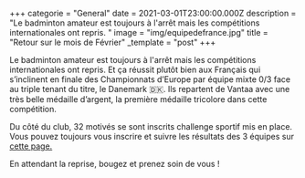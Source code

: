 +++
categorie = "General"
date = 2021-03-01T23:00:00.000Z
description = "Le badminton amateur est toujours à l'arrêt mais les compétitions internationales ont repris. "
image = "img/equipedefrance.jpg"
title = "Retour sur le mois de Février"
_template = "post"
+++

Le badminton amateur est toujours à l'arrêt mais les compétitions internationales ont repris. Et ça réussit plutôt bien aux Français qui s’inclinent en finale des Championnats d’Europe par équipe mixte 0/3 face au triple tenant du titre, le Danemark 🇩🇰. Ils repartent de Vantaa avec une très belle médaille d’argent, la première médaille tricolore dans cette compétition.

Du côté du club, 32 motivés se sont inscrits challenge sportif mis en place. Vous pouvez toujours vous inscrire et suivre les résultats des 3 équipes sur [cette page.](/defi)

En attendant la reprise, bougez et prenez soin de vous !
